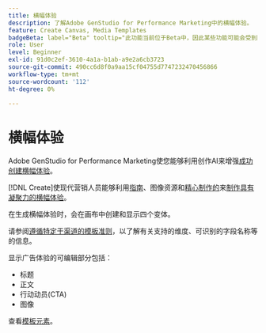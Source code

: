 ```yaml
---
title: 横幅体验
description: 了解Adobe GenStudio for Performance Marketing中的横幅体验。
feature: Create Canvas, Media Templates
badgeBeta: label="Beta" tooltip="此功能当前位于Beta中，因此某些功能可能会受到限制或发生更改。"
role: User
level: Beginner
exl-id: 91d0c2ef-3610-4a1a-b1ab-a9e2a6cb3723
source-git-commit: 490cc6d8f0a9aa15cf04755d7747232470456866
workflow-type: tm+mt
source-wordcount: '112'
ht-degree: 0%

---
```


# 横幅体验

Adobe GenStudio for Performance Marketing使您能够利用创作AI来增强[成功创建横幅体验](/help/user-guide/create/create-banner-experience.md)。

[!DNL Create]使现代营销人员能够利用[指南](/help/user-guide/guidelines/overview.md)、图像资源和[精心制作的](/help/user-guide/effective-prompts.md)来[制作具有凝聚力的横幅体验](/help/user-guide/create/create-banner-experience.md)。

在生成横幅体验时，会在画布中创建和显示四个变体。

请参阅[遵循特定于渠道的模板准则](/help/user-guide/content/best-practices-for-templates.md#follow-channel-specific-template-guidelines)，以了解有关支持的维度、可识别的字段名称等的信息。

显示广告体验的可编辑部分包括：

* 标题
* 正文
* 行动动员(CTA)
* 图像

查看[模板元素](/help/user-guide/content/use-templates.md#template-elements)。

<!-- ## Character counts

After you generate a set of display ad variants, you can see the character count displayed for each section. Hover over or click into a generated section, such as the subject line or the body, and see the section name and character count for that section.

![Character count](/help/assets/character-count.png){width="500" zoomable="yes"} -->
